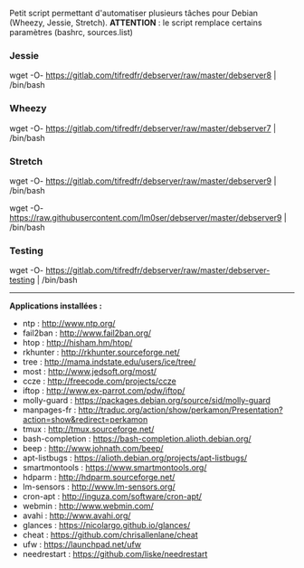 Petit script permettant d'automatiser plusieurs tâches pour Debian (Wheezy, Jessie, Stretch).
**ATTENTION** : le script remplace certains paramètres (bashrc, sources.list)

### Jessie
wget -O- https://gitlab.com/tifredfr/debserver/raw/master/debserver8 | /bin/bash

### Wheezy
wget -O- https://gitlab.com/tifredfr/debserver/raw/master/debserver7 | /bin/bash

### Stretch
wget -O- https://gitlab.com/tifredfr/debserver/raw/master/debserver9 | /bin/bash

wget -O- https://raw.githubusercontent.com/lm0ser/debserver/master/debserver9 | /bin/bash

### Testing
wget -O- https://gitlab.com/tifredfr/debserver/raw/master/debserver-testing | /bin/bash

---
**Applications installées :**
- ntp : http://www.ntp.org/
- fail2ban : http://www.fail2ban.org/
- htop : http://hisham.hm/htop/
- rkhunter : http://rkhunter.sourceforge.net/
- tree : http://mama.indstate.edu/users/ice/tree/
- most : http://www.jedsoft.org/most/
- ccze : http://freecode.com/projects/ccze
- iftop : http://www.ex-parrot.com/pdw/iftop/
- molly-guard : https://packages.debian.org/source/sid/molly-guard
- manpages-fr : http://traduc.org/action/show/perkamon/Presentation?action=show&redirect=perkamon
- tmux : http://tmux.sourceforge.net/
- bash-completion : https://bash-completion.alioth.debian.org/
- beep : http://www.johnath.com/beep/
- apt-listbugs : https://alioth.debian.org/projects/apt-listbugs/
- smartmontools : https://www.smartmontools.org/
- hdparm : http://hdparm.sourceforge.net/
- lm-sensors : http://www.lm-sensors.org/
- cron-apt : http://inguza.com/software/cron-apt/
- webmin : http://www.webmin.com/
- avahi : http://www.avahi.org/
- glances : https://nicolargo.github.io/glances/
- cheat : https://github.com/chrisallenlane/cheat
- ufw : https://launchpad.net/ufw
- needrestart : https://github.com/liske/needrestart
